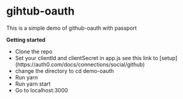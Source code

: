 # gihtub-oauth
This is a simple demo of github-oauth with passport

**Getting started**

<ul>
<li>Clone the repo</li>
<li>Set your clientId and clientSecret in app.js see this link to [setup](https://auth0.com/docs/connections/social/github)</li>
<li>change the directory to cd demo-oauth</li>
<li>Run yarn</li>
<li>Run yarn start</li>
<li>Go to localhost:3000</li>
</ul>